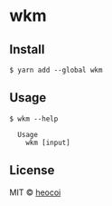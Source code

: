 # wkm
>

## Install

```
$ yarn add --global wkm
```


## Usage

```
$ wkm --help

  Usage
    wkm [input]

```


## License

MIT © [heocoi](https://github.com/heocoi)
